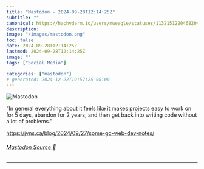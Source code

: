 ```yaml
---
title: "Mastodon - 2024-09-28T12:14:25Z"
subtitle: ""
canonical: https://hachyderm.io/users/mweagle/statuses/113215122046820476
description:
image: "/images/mastodon.png"
toc: false
date: 2024-09-28T12:14:25Z
lastmod: 2024-09-28T12:14:25Z
image: ""
tags: ["Social Media"]

categories: ["mastodon"]
# generated: 2024-12-22T19:57:25-08:00
---
```

![Mastodon](/images/mastodon.png)

<p>“In general everything about it feels like it makes projects easy to work on for 5 days, abandon for 2 years, and then get back into writing code without a lot of problems.”</p><p><a href="https://jvns.ca/blog/2024/09/27/some-go-web-dev-notes/" target="_blank" rel="nofollow noopener noreferrer" translate="no"><span class="invisible">https://</span><span class="ellipsis">jvns.ca/blog/2024/09/27/some-g</span><span class="invisible">o-web-dev-notes/</span></a></p>


###### [Mastodon Source 🐘](https://hachyderm.io/@mweagle/113215122046820476)

___
